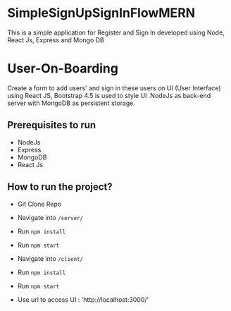 # SimpleSignUpSignInFlowMERN

This is a simple application for Register and Sign In developed using Node, React Js, Express and Mongo DB

# User-On-Boarding

Create a form to add users' and sign in these users on UI (User Interface) using React JS, Bootstrap 4.5 is used to style UI .NodeJs as back-end server with MongoDB as persistent storage.

## Prerequisites to run

- NodeJs
- Express
- MongoDB
- React Js

## How to run the project?

- Git Clone Repo
- Navigate into `/server/`
- Run `npm install`
- Run `npm start`

- Navigate into `/client/`
- Run `npm install`
- Run `npm start`
- Use url to access UI : 'http://localhost:3000/'
